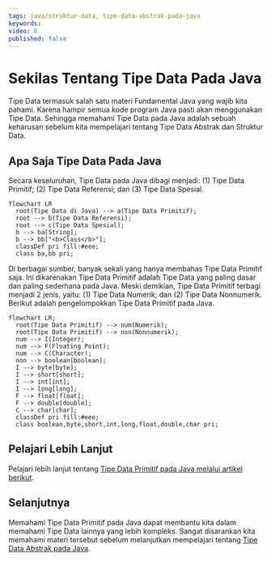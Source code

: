 ```yaml
---
tags: java/struktur-data, tipe-data-abstrak-pada-java
keywords: 
video: 0
published: false
---
```

# Sekilas Tentang Tipe Data Pada Java

Tipe Data termasuk salah satu materi Fundamental Java yang wajib kita pahami. Karena hampir semua kode program Java pasti akan menggunakan Tipe Data. Sehingga memahami Tipe Data pada Java adalah sebuah keharusan sebelum kita mempelajari tentang Tipe Data Abstrak dan Struktur Data.

## Apa Saja Tipe Data Pada Java

Secara keseluruhan, Tipe Data pada Java dibagi menjadi: (1) Tipe Data Primitif; (2) Tipe Data Referensi; dan (3) Tipe Data Spesial.

```mermaid
flowchart LR
  root(Tipe Data di Java) --> a(Tipe Data Primitif);
  root --> b(Tipe Data Referensi);
  root --> c(Tipe Data Spesial);
  b --> ba[String];
  b --> bb["<b>Class</b>"];
  classDef pri fill:#eee;
  class ba,bb pri;
```

Di berbagai sumber, banyak sekali yang hanya membahas Tipe Data Primitif saja. Ini dikarenakan Tipe Data Primitif adalah Tipe Data yang paling dasar dan paling sederhana pada Java. Meski demikian, Tipe Data Primitif terbagi menjadi 2 jenis, yaitu: (1) Tipe Data Numerik; dan (2) Tipe Data Nonnumerik. Berikut adalah pengelompokkan Tipe Data Primitif pada Java.

```mermaid
flowchart LR;
  root(Tipe Data Primitif) --> num(Numerik);
  root(Tipe Data Primitif) --> non(Nonnumerik);
  num --> I(Integer);
  num --> F(Floating Point);
  num --> C(Character);
  non --> boolean[boolean];
  I --> byte[byte];
  I --> short[short];
  I --> int[int];
  I --> long[long];
  F --> float[float];
  F --> double[double];
  C --> char[char];
  classDef pri fill:#eee;
  class boolean,byte,short,int,long,float,double,char pri;
```

## Pelajari Lebih Lanjut

Pelajari lebih lanjut tentang [Tipe Data Primitif pada Java melalui artikel berikut](01-kenalan-dengan-variabel-dan-tipe-data-pada-java.md).

## Selanjutnya

Memahami Tipe Data Primitif pada Java dapat membantu kita dalam memahami Tipe Data lainnya yang lebih kompleks. Sangat disarankan kita memahami materi tersebut sebelum melanjutkan mempelajari tentang [Tipe Data Abstrak pada Java](02-mengenal-tipe-data-abstrak-pada-java.md).